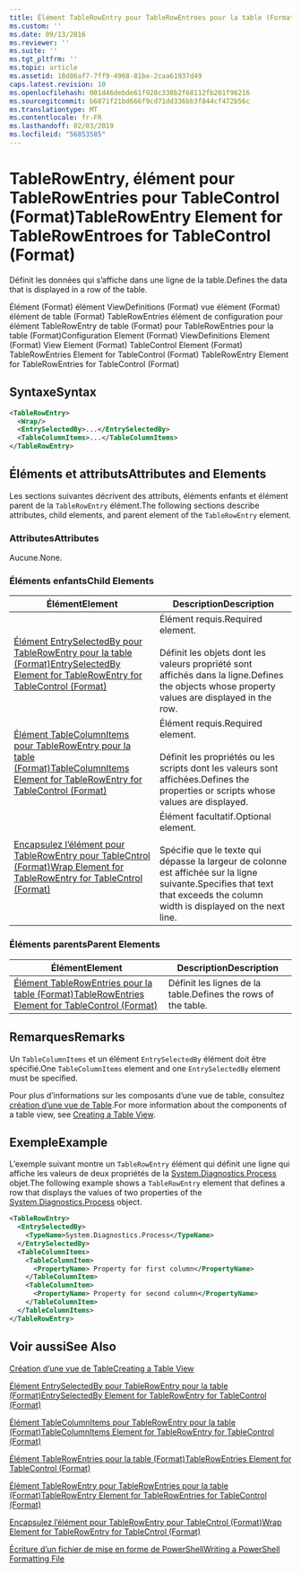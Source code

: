 ```yaml
---
title: Élément TableRowEntry pour TableRowEntroes pour la table (Format) | Microsoft Docs
ms.custom: ''
ms.date: 09/13/2016
ms.reviewer: ''
ms.suite: ''
ms.tgt_pltfrm: ''
ms.topic: article
ms.assetid: 18d86af7-7ff9-4968-81be-2caa61937d49
caps.latest.revision: 10
ms.openlocfilehash: 001d46debde61f928c338b2f68112fb201f96216
ms.sourcegitcommit: b6871f21bd666f9cd71dd336bb3f844cf472b56c
ms.translationtype: MT
ms.contentlocale: fr-FR
ms.lasthandoff: 02/03/2019
ms.locfileid: "56853585"
---
```

# <a name="tablerowentry-element-for-tablerowentroes-for-tablecontrol-format"></a><span data-ttu-id="0fc6e-102">TableRowEntry, élément pour TableRowEntries pour TableControl (Format)</span><span class="sxs-lookup"><span data-stu-id="0fc6e-102">TableRowEntry Element for TableRowEntroes for TableControl (Format)</span></span>

<span data-ttu-id="0fc6e-103">Définit les données qui s’affiche dans une ligne de la table.</span><span class="sxs-lookup"><span data-stu-id="0fc6e-103">Defines the data that is displayed in a row of the table.</span></span>

<span data-ttu-id="0fc6e-104">Élément (Format) élément ViewDefinitions (Format) vue élément (Format) élément de table (Format) TableRowEntries élément de configuration pour élément TableRowEntry de table (Format) pour TableRowEntries pour la table (Format)</span><span class="sxs-lookup"><span data-stu-id="0fc6e-104">Configuration Element (Format) ViewDefinitions Element (Format) View Element (Format) TableControl Element (Format) TableRowEntries Element for TableControl (Format) TableRowEntry Element for TableRowEntries for TableControl (Format)</span></span>

## <a name="syntax"></a><span data-ttu-id="0fc6e-105">Syntaxe</span><span class="sxs-lookup"><span data-stu-id="0fc6e-105">Syntax</span></span>

```xml
<TableRowEntry>
  <Wrap/>
  <EntrySelectedBy>...</EntrySelectedBy>
  <TableColumnItems>...</TableColumnItems>
</TableRowEntry>
```

## <a name="attributes-and-elements"></a><span data-ttu-id="0fc6e-106">Éléments et attributs</span><span class="sxs-lookup"><span data-stu-id="0fc6e-106">Attributes and Elements</span></span>

<span data-ttu-id="0fc6e-107">Les sections suivantes décrivent des attributs, éléments enfants et élément parent de la `TableRowEntry` élément.</span><span class="sxs-lookup"><span data-stu-id="0fc6e-107">The following sections describe attributes, child elements, and parent element of the `TableRowEntry` element.</span></span>

### <a name="attributes"></a><span data-ttu-id="0fc6e-108">Attributes</span><span class="sxs-lookup"><span data-stu-id="0fc6e-108">Attributes</span></span>

<span data-ttu-id="0fc6e-109">Aucune.</span><span class="sxs-lookup"><span data-stu-id="0fc6e-109">None.</span></span>

### <a name="child-elements"></a><span data-ttu-id="0fc6e-110">Éléments enfants</span><span class="sxs-lookup"><span data-stu-id="0fc6e-110">Child Elements</span></span>

|<span data-ttu-id="0fc6e-111">Élément</span><span class="sxs-lookup"><span data-stu-id="0fc6e-111">Element</span></span>|<span data-ttu-id="0fc6e-112">Description</span><span class="sxs-lookup"><span data-stu-id="0fc6e-112">Description</span></span>|
|-------------|-----------------|
|[<span data-ttu-id="0fc6e-113">Élément EntrySelectedBy pour TableRowEntry pour la table (Format)</span><span class="sxs-lookup"><span data-stu-id="0fc6e-113">EntrySelectedBy Element for TableRowEntry for TableControl (Format)</span></span>](./entryselectedby-element-for-tablerowentry-for-tablecontrol-format.md)|<span data-ttu-id="0fc6e-114">Élément requis.</span><span class="sxs-lookup"><span data-stu-id="0fc6e-114">Required element.</span></span><br /><br /> <span data-ttu-id="0fc6e-115">Définit les objets dont les valeurs propriété sont affichés dans la ligne.</span><span class="sxs-lookup"><span data-stu-id="0fc6e-115">Defines the objects whose property values are displayed in the row.</span></span>|
|[<span data-ttu-id="0fc6e-116">Élément TableColumnItems pour TableRowEntry pour la table (Format)</span><span class="sxs-lookup"><span data-stu-id="0fc6e-116">TableColumnItems Element for TableRowEntry for TableControl (Format)</span></span>](./tablecolumnitems-element-for-tablerowentry-for-tablecontrol-format.md)|<span data-ttu-id="0fc6e-117">Élément requis.</span><span class="sxs-lookup"><span data-stu-id="0fc6e-117">Required element.</span></span><br /><br /> <span data-ttu-id="0fc6e-118">Définit les propriétés ou les scripts dont les valeurs sont affichées.</span><span class="sxs-lookup"><span data-stu-id="0fc6e-118">Defines the properties or scripts whose values are displayed.</span></span>|
|[<span data-ttu-id="0fc6e-119">Encapsulez l’élément pour TableRowEntry pour TableCntrol (Format)</span><span class="sxs-lookup"><span data-stu-id="0fc6e-119">Wrap Element for TableRowEntry for TableCntrol (Format)</span></span>](./wrap-element-for-tablerowentry-for-tablecontrl-format.md)|<span data-ttu-id="0fc6e-120">Élément facultatif.</span><span class="sxs-lookup"><span data-stu-id="0fc6e-120">Optional element.</span></span><br /><br /> <span data-ttu-id="0fc6e-121">Spécifie que le texte qui dépasse la largeur de colonne est affichée sur la ligne suivante.</span><span class="sxs-lookup"><span data-stu-id="0fc6e-121">Specifies that text that exceeds the column width is displayed on the next line.</span></span>|

### <a name="parent-elements"></a><span data-ttu-id="0fc6e-122">Éléments parents</span><span class="sxs-lookup"><span data-stu-id="0fc6e-122">Parent Elements</span></span>

|<span data-ttu-id="0fc6e-123">Élément</span><span class="sxs-lookup"><span data-stu-id="0fc6e-123">Element</span></span>|<span data-ttu-id="0fc6e-124">Description</span><span class="sxs-lookup"><span data-stu-id="0fc6e-124">Description</span></span>|
|-------------|-----------------|
|[<span data-ttu-id="0fc6e-125">Élément TableRowEntries pour la table (Format)</span><span class="sxs-lookup"><span data-stu-id="0fc6e-125">TableRowEntries Element for TableControl (Format)</span></span>](./tablerowentries-element-for-tablecontrol-format.md)|<span data-ttu-id="0fc6e-126">Définit les lignes de la table.</span><span class="sxs-lookup"><span data-stu-id="0fc6e-126">Defines the rows of the table.</span></span>|

## <a name="remarks"></a><span data-ttu-id="0fc6e-127">Remarques</span><span class="sxs-lookup"><span data-stu-id="0fc6e-127">Remarks</span></span>

<span data-ttu-id="0fc6e-128">Un `TableColumnItems` et un élément `EntrySelectedBy` élément doit être spécifié.</span><span class="sxs-lookup"><span data-stu-id="0fc6e-128">One `TableColumnItems` element and one `EntrySelectedBy` element must be specified.</span></span>

<span data-ttu-id="0fc6e-129">Pour plus d’informations sur les composants d’une vue de table, consultez [création d’une vue de Table](./creating-a-table-view.md).</span><span class="sxs-lookup"><span data-stu-id="0fc6e-129">For more information about the components of a table view, see [Creating a Table View](./creating-a-table-view.md).</span></span>

## <a name="example"></a><span data-ttu-id="0fc6e-130">Exemple</span><span class="sxs-lookup"><span data-stu-id="0fc6e-130">Example</span></span>

<span data-ttu-id="0fc6e-131">L’exemple suivant montre un `TableRowEntry` élément qui définit une ligne qui affiche les valeurs de deux propriétés de la [System.Diagnostics.Process](/dotnet/api/System.Diagnostics.Process) objet.</span><span class="sxs-lookup"><span data-stu-id="0fc6e-131">The following example shows a `TableRowEntry` element that defines a row that displays the values of two properties of the [System.Diagnostics.Process](/dotnet/api/System.Diagnostics.Process) object.</span></span>

```xml
<TableRowEntry>
  <EntrySelectedBy>
    <TypeName>System.Diagnostics.Process</TypeName>
  </EntrySelectedBy>
  <TableColumnItems>
    <TableColumnItem>
      <PropertyName> Property for first column</PropertyName>
    </TableColumnItem>
    <TableColumnItem>
      <PropertyName> Property for second column</PropertyName>
    </TableColumnItem>
  </TableColumnItems>
</TableRowEntry>
```

## <a name="see-also"></a><span data-ttu-id="0fc6e-132">Voir aussi</span><span class="sxs-lookup"><span data-stu-id="0fc6e-132">See Also</span></span>

[<span data-ttu-id="0fc6e-133">Création d’une vue de Table</span><span class="sxs-lookup"><span data-stu-id="0fc6e-133">Creating a Table View</span></span>](./creating-a-table-view.md)

[<span data-ttu-id="0fc6e-134">Élément EntrySelectedBy pour TableRowEntry pour la table (Format)</span><span class="sxs-lookup"><span data-stu-id="0fc6e-134">EntrySelectedBy Element for TableRowEntry for TableControl (Format)</span></span>](./entryselectedby-element-for-tablerowentry-for-tablecontrol-format.md)

[<span data-ttu-id="0fc6e-135">Élément TableColumnItems pour TableRowEntry pour la table (Format)</span><span class="sxs-lookup"><span data-stu-id="0fc6e-135">TableColumnItems Element for TableRowEntry for TableControl (Format)</span></span>](./tablecolumnitems-element-for-tablerowentry-for-tablecontrol-format.md)

[<span data-ttu-id="0fc6e-136">Élément TableRowEntries pour la table (Format)</span><span class="sxs-lookup"><span data-stu-id="0fc6e-136">TableRowEntries Element for TableControl (Format)</span></span>](./tablerowentries-element-for-tablecontrol-format.md)

[<span data-ttu-id="0fc6e-137">Élément TableRowEntry pour TableRowEntries pour la table (Format)</span><span class="sxs-lookup"><span data-stu-id="0fc6e-137">TableRowEntry Element for TableRowEntries for TableControl (Format)</span></span>](./tablerowentry-element-for-tablerowentroes-for-tablecontrol-format.md)

[<span data-ttu-id="0fc6e-138">Encapsulez l’élément pour TableRowEntry pour TableCntrol (Format)</span><span class="sxs-lookup"><span data-stu-id="0fc6e-138">Wrap Element for TableRowEntry for TableCntrol (Format)</span></span>](./wrap-element-for-tablerowentry-for-tablecontrl-format.md)

[<span data-ttu-id="0fc6e-139">Écriture d’un fichier de mise en forme de PowerShell</span><span class="sxs-lookup"><span data-stu-id="0fc6e-139">Writing a PowerShell Formatting File</span></span>](./writing-a-powershell-formatting-file.md)
